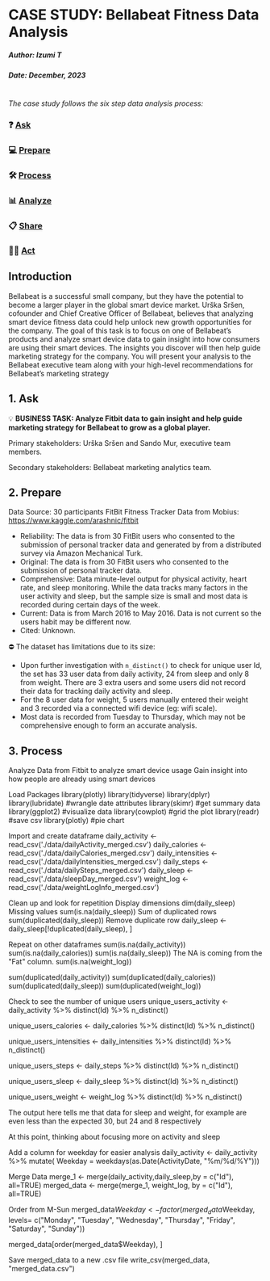 # CASE STUDY: Bellabeat Fitness Data Analysis 
##### Author: Izumi T

##### Date: December, 2023

#
_The case study follows the six step data analysis process:_

### ❓ [Ask](#1-ask)
### 💻 [Prepare](#2-prepare)
### 🛠 [Process](#3-process)
### 📊 [Analyze](#4-analyze)
### 📋 [Share](#5-share)
### 🧗‍♀️ [Act](#6-act)

## Introduction
Bellabeat is a successful small company, but they have the potential to become a larger player in the global smart device market. Urška Sršen, cofounder and Chief Creative Officer of Bellabeat, believes that analyzing smart device fitness data could help unlock new growth opportunities for the company. The goal of this task is to focus on one of Bellabeat’s products and analyze smart device data to gain insight into how consumers are using their smart devices. The insights you discover will then help guide marketing strategy for the company. You will present your analysis to the Bellabeat executive team along with your high-level recommendations for Bellabeat’s marketing strategy

## 1. Ask
💡 **BUSINESS TASK: Analyze Fitbit data to gain insight and help guide marketing strategy for Bellabeat to grow as a global player.**

Primary stakeholders: Urška Sršen and Sando Mur, executive team members.

Secondary stakeholders: Bellabeat marketing analytics team.

## 2. Prepare 
Data Source: 30 participants FitBit Fitness Tracker Data from Mobius: https://www.kaggle.com/arashnic/fitbit


- Reliability: The data is from 30 FitBit users who consented to the submission of personal tracker data and generated by from a distributed survey via Amazon Mechanical Turk. 
- Original: The data is from 30 FitBit users who consented to the submission of personal tracker data.
- Comprehensive: Data minute-level output for physical activity, heart rate, and sleep monitoring. While the data tracks many factors in the user activity and sleep, but the sample size is small and most data is recorded during certain days of the week. 
- Current: Data is from March 2016 to May 2016. Data is not current so the users habit may be different now. 
- Cited: Unknown. 

⛔ The dataset has limitations due to its size:

- Upon further investigation with ```n_distinct()``` to check for unique user Id, the set has 33 user data from daily activity, 24 from sleep and only 8 from weight. There are 3 extra users and some users did not record their data for tracking daily activity and sleep. 
- For the 8 user data for weight, 5 users manually entered their weight and 3 recorded via a connected wifi device (eg: wifi scale).
- Most data is recorded from Tuesday to Thursday, which may not be comprehensive enough to form an accurate analysis. 

## 3. Process

Analyze Data from Fitbit to analyze smart device usage 
Gain insight into how people are already using smart devices

Load Packages
library(plotly)
library(tidyverse) 
library(dplyr) 
library(lubridate)  #wrangle date attributes
library(skimr) #get summary data
library(ggplot2) #visualize data
library(cowplot) #grid the plot
library(readr) #save csv 
library(plotly) #pie chart

Import and create dataframe
daily_activity <- read_csv('./data/dailyActivity_merged.csv')
daily_calories <- read_csv('./data/dailyCalories_merged.csv')
daily_intensities <- read_csv('./data/dailyIntensities_merged.csv')
daily_steps <- read_csv('./data/dailySteps_merged.csv')
daily_sleep <- read_csv('./data/sleepDay_merged.csv')
weight_log <- read_csv('./data/weightLogInfo_merged.csv')

Clean up and look for repetition
Display dimensions
dim(daily_sleep)
Missing values
sum(is.na(daily_sleep))
Sum of duplicated rows
sum(duplicated(daily_sleep))
Remove duplicate row
daily_sleep <- daily_sleep[!duplicated(daily_sleep), ]

Repeat on other dataframes
sum(is.na(daily_activity))
sum(is.na(daily_calories))
sum(is.na(daily_sleep))
The NA is coming from the "Fat" column.
sum(is.na(weight_log))

sum(duplicated(daily_activity))
sum(duplicated(daily_calories))
sum(duplicated(daily_sleep))
sum(duplicated(weight_log))


Check to see the number of unique users
unique_users_activity <- daily_activity %>%
  distinct(Id) %>%
  n_distinct()

unique_users_calories <- daily_calories %>% 
  distinct(Id) %>% 
  n_distinct()

unique_users_intensities <- daily_intensities %>% 
  distinct(Id) %>% 
  n_distinct()

unique_users_steps <- daily_steps %>% 
  distinct(Id) %>% 
  n_distinct()

unique_users_sleep <- daily_sleep %>% 
  distinct(Id) %>% 
  n_distinct()

unique_users_weight <- weight_log %>% 
  distinct(Id) %>% 
  n_distinct()

The output here tells me that data for sleep
and weight, for example are even less than the
expected 30, but 24 and 8 respectively

At this point, thinking about focusing more on activity and sleep

Add a column for weekday for easier analysis
daily_activity <- daily_activity %>% mutate( Weekday = weekdays(as.Date(ActivityDate, "%m/%d/%Y")))

Merge Data
merge_1 <- merge(daily_activity,daily_sleep,by = c("Id"), all=TRUE)
merged_data <- merge(merge_1, weight_log, by = c("Id"), all=TRUE)

Order from M-Sun
merged_data$Weekday <- factor(merged_data$Weekday, levels= c("Monday", "Tuesday", "Wednesday", "Thursday", "Friday", "Saturday", "Sunday"))

merged_data[order(merged_data$Weekday), ]


Save merged_data to a new .csv file
write_csv(merged_data, "merged_data.csv")